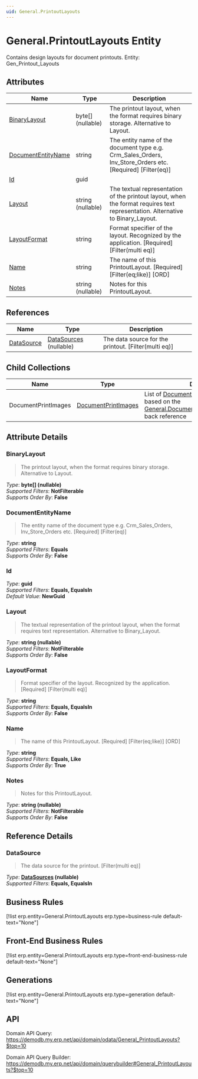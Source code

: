 ```yaml
---
uid: General.PrintoutLayouts
---
```

# General.PrintoutLayouts Entity

Contains design layouts for document printouts. Entity: Gen_Printout_Layouts

## Attributes

| Name | Type | Description |
| ---- | ---- | --- |
| [BinaryLayout](General.PrintoutLayouts.md#binarylayout) | byte[] (nullable) | The printout layout, when the format requires binary storage. Alternative to Layout. 
| [DocumentEntityName](General.PrintoutLayouts.md#documententityname) | string | The entity name of the document type e.g. Crm_Sales_Orders, Inv_Store_Orders etc. [Required] [Filter(eq)] 
| [Id](General.PrintoutLayouts.md#id) | guid |  
| [Layout](General.PrintoutLayouts.md#layout) | string (nullable) | The textual representation of the printout layout, when the format requires text representation. Alternative to Binary_Layout. 
| [LayoutFormat](General.PrintoutLayouts.md#layoutformat) | string | Format specifier of the layout. Recognized by the application. [Required] [Filter(multi eq)] 
| [Name](General.PrintoutLayouts.md#name) | string | The name of this PrintoutLayout. [Required] [Filter(eq;like)] [ORD] 
| [Notes](General.PrintoutLayouts.md#notes) | string (nullable) | Notes for this PrintoutLayout. 

## References

| Name | Type | Description |
| ---- | ---- | --- |
| [DataSource](General.PrintoutLayouts.md#datasource) | [DataSources](Systems.Reporting.DataSources.md) (nullable) | The data source for the printout. [Filter(multi eq)] |

## Child Collections

| Name | Type | Description |
| ---- | ---- | --- |
| DocumentPrintImages | [DocumentPrintImages](General.DocumentPrintImages.md) | List of [DocumentPrintImage](General.DocumentPrintImages.md) child objects, based on the [General.DocumentPrintImage.PrintoutLayout](General.DocumentPrintImages.md#printoutlayout) back reference 


## Attribute Details

### BinaryLayout

> The printout layout, when the format requires binary storage. Alternative to Layout.

_Type_: **byte[] (nullable)**  
_Supported Filters_: **NotFilterable**  
_Supports Order By_: **False**  

### DocumentEntityName

> The entity name of the document type e.g. Crm_Sales_Orders, Inv_Store_Orders etc. [Required] [Filter(eq)]

_Type_: **string**  
_Supported Filters_: **Equals**  
_Supports Order By_: **False**  

### Id

_Type_: **guid**  
_Supported Filters_: **Equals, EqualsIn**  
_Default Value_: **NewGuid**  

### Layout

> The textual representation of the printout layout, when the format requires text representation. Alternative to Binary_Layout.

_Type_: **string (nullable)**  
_Supported Filters_: **NotFilterable**  
_Supports Order By_: **False**  

### LayoutFormat

> Format specifier of the layout. Recognized by the application. [Required] [Filter(multi eq)]

_Type_: **string**  
_Supported Filters_: **Equals, EqualsIn**  
_Supports Order By_: **False**  

### Name

> The name of this PrintoutLayout. [Required] [Filter(eq;like)] [ORD]

_Type_: **string**  
_Supported Filters_: **Equals, Like**  
_Supports Order By_: **True**  

### Notes

> Notes for this PrintoutLayout.

_Type_: **string (nullable)**  
_Supported Filters_: **NotFilterable**  
_Supports Order By_: **False**  


## Reference Details

### DataSource

> The data source for the printout. [Filter(multi eq)]

_Type_: **[DataSources](Systems.Reporting.DataSources.md) (nullable)**  
_Supported Filters_: **Equals, EqualsIn**  



## Business Rules

[!list erp.entity=General.PrintoutLayouts erp.type=business-rule default-text="None"]

## Front-End Business Rules

[!list erp.entity=General.PrintoutLayouts erp.type=front-end-business-rule default-text="None"]

## Generations

[!list erp.entity=General.PrintoutLayouts erp.type=generation default-text="None"]

## API

Domain API Query:
<https://demodb.my.erp.net/api/domain/odata/General_PrintoutLayouts?$top=10>

Domain API Query Builder:
<https://demodb.my.erp.net/api/domain/querybuilder#General_PrintoutLayouts?$top=10>

